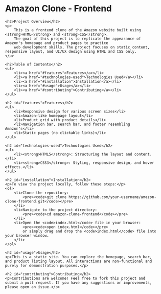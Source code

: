 <!DOCTYPE html>
<html lang="en">
<head>
    <meta charset="UTF-8">
    <meta name="viewport" content="width=device-width, initial-scale=1.0">
    <title>Amazon Clone - Frontend</title>
</head>
<body>
    <h1>Amazon Clone - Frontend</h1>

    <h2>Project Overview</h2>
    <p>
        This is a frontend clone of the Amazon website built using <strong>HTML</strong> and <strong>CSS</strong>.
        The goal of this project is to replicate the appearance of Amazon's homepage and product pages to practice
        web development skills. The project focuses on static content, responsive layout, and UI/UX design using HTML and CSS only.
    </p>

    <h2>Table of Contents</h2>
    <ul>
        <li><a href="#features">Features</a></li>
        <li><a href="#technologies-used">Technologies Used</a></li>
        <li><a href="#installation">Installation</a></li>
        <li><a href="#usage">Usage</a></li>
        <li><a href="#contributing">Contributing</a></li>
    </ul>

    <h2 id="features">Features</h2>
    <ul>
        <li>Responsive design for various screen sizes</li>
        <li>Amazon-like homepage layout</li>
        <li>Product grid with product details</li>
        <li>Navigation bar, search bar, and footer resembling Amazon's</li>
        <li>Static pages (no clickable links)</li>
    </ul>

    <h2 id="technologies-used">Technologies Used</h2>
    <ul>
        <li><strong>HTML5</strong>: Structuring the layout and content.</li>
        <li><strong>CSS3</strong>: Styling, responsive design, and hover effects.</li>
    </ul>

    <h2 id="installation">Installation</h2>
    <p>To view the project locally, follow these steps:</p>
    <ol>
        <li>Clone the repository:
            <pre><code>git clone https://github.com/your-username/amazon-clone-frontend.git</code></pre>
        </li>
        <li>Navigate to the project directory:
            <pre><code>cd amazon-clone-frontend</code></pre>
        </li>
        <li>Open the <code>index.html</code> file in your browser:
            <pre><code>open index.html</code></pre>
            or simply drag and drop the <code>index.html</code> file into your browser window.
        </li>
    </ol>

    <h2 id="usage">Usage</h2>
    <p>This is a static site. You can explore the homepage, search bar, and product listing layout. All interactions are non-functional and purely for demonstration purposes.</p>

    <h2 id="contributing">Contributing</h2>
    <p>Contributions are welcome! Feel free to fork this project and submit a pull request. If you have any suggestions or improvements, please open an issue.</p>

</body>
</html>
